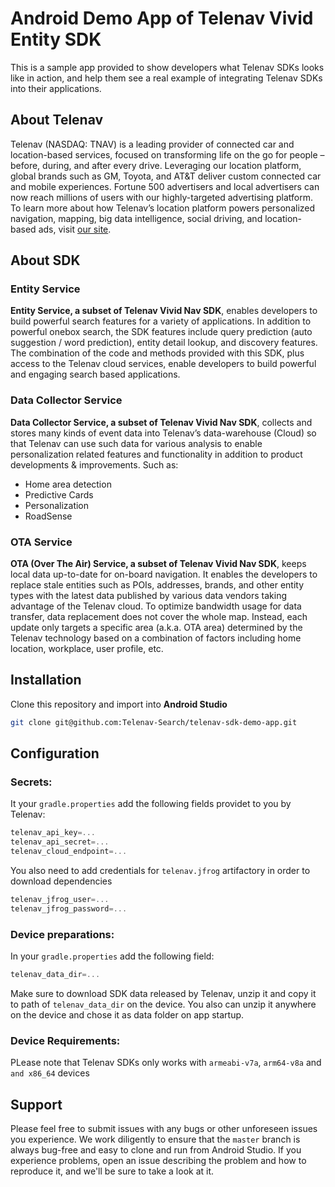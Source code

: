 # Android Demo App of Telenav Vivid Entity SDK 

This is a sample app provided to show developers what Telenav SDKs looks like in action, and help them see a real example of integrating Telenav SDKs into their applications.

## About Telenav

Telenav (NASDAQ: TNAV) is a leading provider of connected car and location-based services, focused on transforming life on the go for people – before, during, and after every drive. Leveraging our location platform, global brands such as GM, Toyota, and AT&T deliver custom connected car and mobile experiences. Fortune 500 advertisers and local advertisers can now reach millions of users with our highly-targeted advertising platform. To learn more about how Telenav’s location platform powers personalized navigation, mapping, big data intelligence, social driving, and location-based ads, visit [our site](https://www.telenav.com/).

## About SDK

### Entity Service

**Entity Service, a subset of Telenav Vivid Nav SDK**, enables developers to build powerful search features for a variety of applications. In addition to powerful onebox search, the SDK features include query prediction (auto suggestion / word prediction), entity detail lookup, and discovery features. The combination of the code and methods provided with this SDK, plus access to the Telenav cloud services, enable developers to build powerful and engaging search based applications.

### Data Collector Service

**Data Collector Service, a subset of Telenav Vivid Nav SDK**, collects and stores many kinds of event data into Telenav’s data-warehouse (Cloud) so that Telenav can use such data for various analysis to enable personalization related features and functionality in addition to product developments & improvements. Such as:

* Home area detection
* Predictive Cards
* Personalization
* RoadSense
### OTA Service

**OTA (Over The Air) Service, a subset of Telenav Vivid Nav SDK**, keeps local data up-to-date for on-board navigation. It enables the developers to replace stale entities such as POIs, addresses, brands, and other entity types with the latest data published by various data vendors taking advantage of the Telenav cloud. To optimize bandwidth usage for data transfer, data replacement does not cover the whole map. Instead, each update only targets a specific area (a.k.a. OTA area) determined by the Telenav technology based on a combination of factors including home location, workplace, user profile, etc.

## Installation
Clone this repository and import into **Android Studio**
```bash
git clone git@github.com:Telenav-Search/telenav-sdk-demo-app.git
```

## Configuration

### Secrets:
It your `gradle.properties` add the following fields providet to you by Telenav:
```gradle
telenav_api_key=...
telenav_api_secret=...
telenav_cloud_endpoint=...
```

You also need to add credentials for `telenav.jfrog` artifactory in order to download dependencies
```gradle
telenav_jfrog_user=...
telenav_jfrog_password=...
```

### Device preparations:
In your `gradle.properties` add the following field:
```gradle
telenav_data_dir=...
```
Make sure to download SDK data released by Telenav, unzip it and copy it to path of `telenav_data_dir` on the device.
You also can unzip it anywhere on the device and chose it as data folder on app startup.

### Device Requirements:

PLease note that Telenav SDKs only works with `armeabi-v7a`, `arm64-v8a` and `and x86_64` devices

## Support
Please feel free to submit issues with any bugs or other unforeseen issues you experience. We work diligently to ensure that the `master` branch is always bug-free and easy to clone and run from Android Studio. If you experience problems, open an issue describing the problem and how to reproduce it, and we'll be sure to take a look at it.

